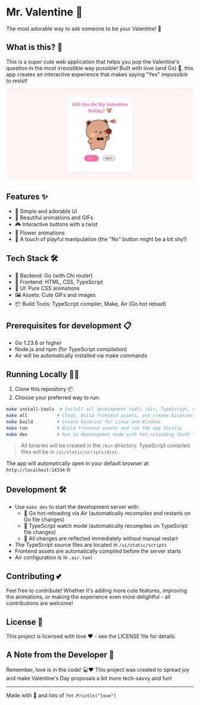# Mr. Valentine 💝

The most adorable way to ask someone to be your Valentine! 🌹

## What is this? 🤔

This is a super cute web application that helps you pop the Valentine's question in the most irresistible way possible! Built with love (and Go) 💖, this app creates an interactive experience that makes saying "Yes" impossible to resist!

![Screenshot](./assets/screenshots/screenshot_1.jpg)

## Features ✨

- 🎯 Simple and adorable UI
- 🎨 Beautiful animations and GIFs
- 🎮 Interactive buttons with a twist
- 🌺 Flower animations
- 🤭 A touch of playful manipulation (the "No" button might be a bit shy!)

## Tech Stack 🛠️

- 🚀 Backend: Go (with Chi router)
- 💅 Frontend: HTML, CSS, TypeScript
- 🎨 UI: Pure CSS animations
- 🖼️ Assets: Cute GIFs and images
- 📦 Build Tools: TypeScript compiler, Make, Air (Go hot reload)

## Prerequisites for development 📋

- Go 1.23.6 or higher
- Node.js and npm (for TypeScript compilation)
- Air will be automatically installed via make commands

## Running Locally 🏃‍♂️

1. Clone this repository 📦
2. Choose your preferred way to run:

```bash
make install-tools  # Install all development tools (Air, TypeScript, etc.)
make all           # Clean, build frontend assets, and create binaries for Linux and Windows
make build         # Create binaries for Linux and Windows
make run           # Build frontend assets and run the app locally
make dev           # Run in development mode with hot-reloading (both TypeScript and Go)
```

> All binaries will be created in the `/bin` directory.
> TypeScript compiled files will be in `/ui/static/scripts/dist`.

The app will automatically open in your default browser at `http://localhost:14334` 🌐

## Development 🛠️

- Use `make dev` to start the development server with:
  - 🔄 Go hot-reloading via Air (automatically recompiles and restarts on Go file changes)
  - 📝 TypeScript watch mode (automatically recompiles on TypeScript file changes)
  - 🚀 All changes are reflected immediately without manual restart
- The TypeScript source files are located in `/ui/static/scripts`
- Frontend assets are automatically compiled before the server starts
- Air configuration is in `.air.toml`

## Contributing 💕

Feel free to contribute! Whether it's adding more cute features, improving the animations, or making the experience even more delightful - all contributions are welcome!

## License 📜

This project is licensed with love ❤️ - see the LICENSE file for details.

## A Note from the Developer 📝

Remember, love is in the code! 💻❤️ This project was created to spread joy and make Valentine's Day proposals a bit more tech-savvy and fun!

---

Made with 💝 and lots of `fmt.Println("love")`
